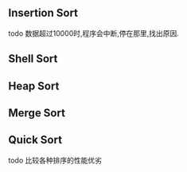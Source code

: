 ## Insertion Sort
todo 数据超过10000时,程序会中断,停在那里,找出原因.
## Shell Sort
## Heap Sort
## Merge Sort
## Quick Sort

todo 比较各种排序的性能优劣

